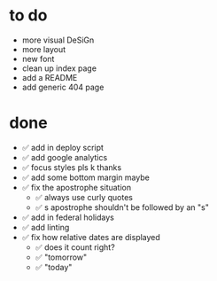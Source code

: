 # to do

- more visual DeSiGn
- more layout
- new font
- clean up index page
- add a README
- add generic 404 page

# done

- ✅ add in deploy script
- ✅ add google analytics
- ✅ focus styles pls k thanks
- ✅ add some bottom margin maybe
- ✅ fix the apostrophe situation
  - ✅ always use curly quotes
  - ✅ s apostrophe shouldn't be followed by an "s"
- ✅ add in federal holidays
- ✅ add linting
- ✅ fix how relative dates are displayed
  - ✅ does it count right?
  - ✅ "tomorrow"
  - ✅ "today"
